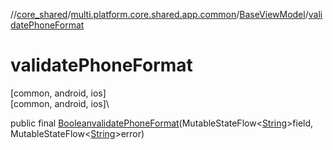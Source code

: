 //[core_shared](../../../index.md)/[multi.platform.core.shared.app.common](../index.md)/[BaseViewModel](index.md)/[validatePhoneFormat](validate-phone-format.md)

# validatePhoneFormat

[common, android, ios]\
[common, android, ios]\

public final [Boolean](https://docs.oracle.com/javase/8/docs/api/java/lang/Boolean.html)[validatePhoneFormat](validate-phone-format.md)(MutableStateFlow&lt;[String](https://docs.oracle.com/javase/8/docs/api/java/lang/String.html)&gt;field, MutableStateFlow&lt;[String](https://docs.oracle.com/javase/8/docs/api/java/lang/String.html)&gt;error)
